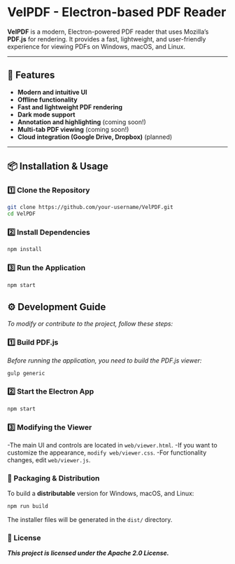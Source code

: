 # VelPDF - Electron-based PDF Reader

**VelPDF** is a modern, Electron-powered PDF reader that uses Mozilla’s **PDF.js** for rendering. It provides a fast, lightweight, and user-friendly experience for viewing PDFs on Windows, macOS, and Linux.



---

## 🚀 Features
- **Modern and intuitive UI**
- **Offline functionality**
- **Fast and lightweight PDF rendering**
- **Dark mode support**
- **Annotation and highlighting** (coming soon!)
- **Multi-tab PDF viewing** (coming soon!)
- **Cloud integration (Google Drive, Dropbox)** (planned)

---

## 📦 Installation & Usage

### **1️⃣ Clone the Repository**
```bash
git clone https://github.com/your-username/VelPDF.git
cd VelPDF
```
### **2️⃣ Install Dependencies**
```bash
npm install
```
### **3️⃣ Run the Application**
```bash
npm start
```
## ⚙️ Development Guide

*To modify or contribute to the project, follow these steps:*

### 1️⃣ Build PDF.js

*Before running the application, you need to build the PDF.js viewer:*
```bash
gulp generic
```
### 2️⃣ Start the Electron App
```bash
npm start
```
### 3️⃣ Modifying the Viewer

-The main UI and controls are located in ```web/viewer.html```.
    -If you want to customize the appearance, ```modify web/viewer.css```.
    -For functionality changes, edit ```web/viewer.js```.

### 💾 Packaging & Distribution

To build a **distributable** version for Windows, macOS, and Linux:
```bash
npm run build

```
The installer files will be generated in the ```dist/``` directory.

### 📜 License

***This project is licensed under the Apache 2.0 License.***